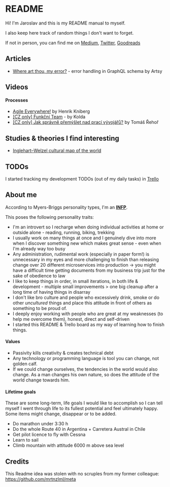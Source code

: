 # README

Hi! I'm Jaroslav and this is my README manual to myself.

I also keep here track of random things I don't want to forget.

If not in person, you can find me on [Medium](https://medium.com/@jaroslavkubicek), [Twitter](https://twitter.com/KubajzHK), [Goodreads](https://www.goodreads.com/user/show/26373323-jaroslav-kub-ek)

## Articles

- [Where art thou, my error?](https://artsy.github.io/blog/2018/10/19/where-art-thou-my-error/) - error handling in GraphQL schema by Artsy

## Videos

#### Processes

- [Agile Everywhere!](https://www.youtube.com/watch?v=moKG0RQNiqM) by Henrik Kniberg
- [[CZ only] Funkční Team](https://www.youtube.com/watch?v=AnF3ZWND8Bw&t=63s) - by Kolda
- [[CZ only] Jak správně přemýšlet nad prací vývojářů?](https://mladypodnikatel.cz/tomas-rehor-pipedrive-jak-spravne-premyslet-nad-praci-vyvojaru-t36548) by Tomáš Řehoř

## Studies & theories I find interesting

- [Inglehart–Welzel cultural map of the world](https://en.wikipedia.org/wiki/Inglehart–Welzel_cultural_map_of_the_world)

## TODOs

I started tracking my development TODOs (out of my daily tasks) in [Trello](https://trello.com/b/TlUj6zcw/todos)

## About me

According to Myers-Briggs personality types, I'm an **[INFP](https://www.16personalities.com/infp-personality)**.

This poses the following personality traits:

- I'm an introvert so I recharge when doing individual activities at home or outside alone - reading, running, biking, trekking
- I usually work on many things at once and I genuinely dive into more when I discover something new which makes great sense - even when I'm already way too busy
- Any administration, rudimental work (especially in paper form!) is unnecessary in my eyes and more challenging to finish than releasing change over 20 different microservices into production -> you might have a difficult time getting documents from my business trip just for the sake of obedience to law
- I like to keep things in order, in small iterations, in both life & development - multiple small improvements > one big cleanup after a long time of having things in disarray
- I don't like bro culture and people who excessively drink, smoke or do other *uncultured* things and place this attitude in front of others as something to be proud of.
- I deeply enjoy working with people who are great at my weaknesses (to help me overcome them), honest, direct and self-driven
- I started this README & Trello board as my way of learning how to finish things.

#### Values

- Passivity kills creativity & creates technical debt
- Any technology or programming language is tool you can change, not golden calf.
- If we could change ourselves, the tendencies in the world would also change. As a man changes his own nature, so does the attitude of the world change towards him.

#### Lifetime goals

These are some long-term, life goals I would like to accomplish so I can tell myself I went through life to its fullest potential and feel ultimately happy. Some items might change, disappear or to be added.

- Do marathon under 3:30 h
- Do the whole Route 40 in Argentina + Carretera Austral in Chile
- Get pilot licence to fly with Cessna
- Learn to sail
- Climb mountain with attitude 6000 m above sea level

## Credits

This Readme idea was stolen with no scruples from my former colleague: https://github.com/mrtnzlml/meta
